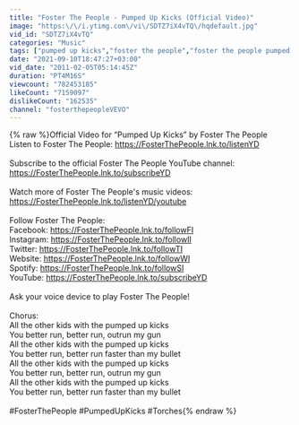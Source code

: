 ```yaml
---
title: "Foster The People - Pumped Up Kicks (Official Video)"
image: "https:\/\/i.ytimg.com\/vi\/SDTZ7iX4vTQ\/hqdefault.jpg"
vid_id: "SDTZ7iX4vTQ"
categories: "Music"
tags: ["pumped up kicks","foster the people","foster the people pumped up kicks"]
date: "2021-09-10T18:47:27+03:00"
vid_date: "2011-02-05T05:14:45Z"
duration: "PT4M16S"
viewcount: "782453185"
likeCount: "7159097"
dislikeCount: "162535"
channel: "fosterthepeopleVEVO"
---
```

{% raw %}Official Video for “Pumped Up Kicks” by Foster The People<br />Listen to Foster The People: <a rel="nofollow" target="blank" href="https://FosterThePeople.lnk.to/listenYD">https://FosterThePeople.lnk.to/listenYD</a><br /><br />Subscribe to the official Foster The People YouTube channel: <a rel="nofollow" target="blank" href="https://FosterThePeople.lnk.to/subscribeYD">https://FosterThePeople.lnk.to/subscribeYD</a><br /><br />Watch more of Foster The People's music videos: <a rel="nofollow" target="blank" href="https://FosterThePeople.lnk.to/listenYD/youtube">https://FosterThePeople.lnk.to/listenYD/youtube</a><br /><br />Follow Foster The People:<br />Facebook: <a rel="nofollow" target="blank" href="https://FosterThePeople.lnk.to/followFI">https://FosterThePeople.lnk.to/followFI</a><br />Instagram: <a rel="nofollow" target="blank" href="https://FosterThePeople.lnk.to/followII">https://FosterThePeople.lnk.to/followII</a><br />Twitter: <a rel="nofollow" target="blank" href="https://FosterThePeople.lnk.to/followTI">https://FosterThePeople.lnk.to/followTI</a><br />Website: <a rel="nofollow" target="blank" href="https://FosterThePeople.lnk.to/followWI">https://FosterThePeople.lnk.to/followWI</a><br />Spotify: <a rel="nofollow" target="blank" href="https://FosterThePeople.lnk.to/followSI">https://FosterThePeople.lnk.to/followSI</a><br />YouTube: <a rel="nofollow" target="blank" href="https://FosterThePeople.lnk.to/subscribeYD">https://FosterThePeople.lnk.to/subscribeYD</a><br /><br />Ask your voice device to play Foster The People!<br /><br />Chorus:<br />All the other kids with the pumped up kicks<br />You better run, better run, outrun my gun<br />All the other kids with the pumped up kicks<br />You better run, better run faster than my bullet<br />All the other kids with the pumped up kicks<br />You better run, better run, outrun my gun<br />All the other kids with the pumped up kicks<br />You better run, better run faster than my bullet<br /><br />#FosterThePeople #PumpedUpKicks #Torches{% endraw %}
